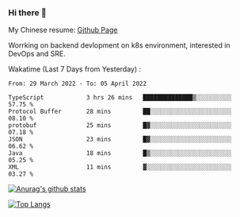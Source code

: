 ### Hi there 👋

My Chinese resume: [Github Page](https://spencercjh.github.io/resume/)

Worrking on backend devlopment on k8s environment, interested in DevOps and SRE.

Wakatime (Last 7 Days from Yesterday) :

<!--START_SECTION:waka-->

```text
From: 29 March 2022 - To: 05 April 2022

TypeScript            3 hrs 26 mins   ██████████████▒░░░░░░░░░░   57.75 %
Protocol Buffer       28 mins         ██░░░░░░░░░░░░░░░░░░░░░░░   08.10 %
protobuf              25 mins         █▓░░░░░░░░░░░░░░░░░░░░░░░   07.18 %
JSON                  23 mins         █▓░░░░░░░░░░░░░░░░░░░░░░░   06.62 %
Java                  18 mins         █▒░░░░░░░░░░░░░░░░░░░░░░░   05.25 %
XML                   11 mins         ▓░░░░░░░░░░░░░░░░░░░░░░░░   03.27 %
```

<!--END_SECTION:waka-->

[![Anurag's github stats](https://github-readme-stats.vercel.app/api?username=spencercjh&theme=tokyonight&show_icons=true)](https://github.com/anuraghazra/github-readme-stats)

[![Top Langs](https://github-readme-stats.vercel.app/api/top-langs/?username=spencercjh&layout=compact&theme=tokyonight)](https://github.com/anuraghazra/github-readme-stats)
